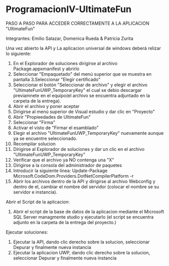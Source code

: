 # ProgramacionIV-UltimateFun
PASO A PASO PARA ACCEDER CORRECTAMENTE A LA APLICACION "UltimateFun"

Integrantes: Emilio Salazar, Domenica Rueda & Patricia Zurita



Una vez abierto la API y La aplicacion universal de windows deberá relizar lo siguiente:

  1. En el Explorador de soluciones dirigirse al archivo Package.appxmanifest y abrirlo
  2. Seleccionar "Empaquetado" del menú superior que se muestra en pantalla
  3.Seleccionar "Elegir certificado"
  4. Seleccionar el botón "Seleccionar de archivo" y elegir el archivo "UltimateFunUWP_TemporaryKey"
     el cual se debio descargar previamnete en el equipo(el archivo se encuentra adjuntado en la 
     carpeta de la entrega).
  5. Abrir el archivo y poner aceptar
  6. Dirigirse al menú superior de Visual estudio y dar clic en "Proyecto"
  7. Abrir "Propieedades de UltimateFun"
  8. Seleccionar "Firma"
  9. Activar el visto de "Firmar el esamblado"
  10. Elegir el archivo "UltimateFunUWP_TemporaryKey" nuevamente aunque ya se encuentre seleccionado.
  11. Recompilar solucion 
  12. Dirigirse al Explorador de soluciones  y dar un clic en el archivo "UltimateFunUWP_TemporaryKey"
  13. Verificar que el archivo ya NO contenga una "X"
  14. Dirigirse a la consola del administrador de paquetes
  15. Introducir la siguiente linea: Update-Package Microsoft.CodeDom.Providers.DotNetCompilerPlatform -r
  16. Abrir los archivos dentro de la API y dirigirse al archivo Webconfig y dentro de el, cambiar el nombre
      del servidor (colocar el nombre se su servidor e instancia).

Abrir el Script de la aplicacion:
   
  1. Abrir el script de la base de datos de la aplicacion mediante el Microsoft SQL Server managmente studio y 
     ejecutarlo (el script se encuentra adjunto en la carpeta de la entrega del proyecto.)

Ejecutar soluciones:


 1. Ejecutar la API, dando clic derecho sobre la solucion, seleccionar Depurar y finalmente nueva instancia 
 2. Ejecutar la aplicacion UWP, dando clic derecho sobre la solucion, seleccionar Depurar y finalmente nueva instancia 
